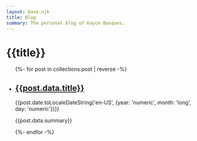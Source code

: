 ```yaml
---
layout: base.njk
title: Blog
summary: The personal blog of Kayce Basques.
---
```

<h1>{{title}}</h1>
<ul class="blog--list">
  {%- for post in collections.post | reverse -%}
    <li class="blog--post">
      <h2 class="blog--title"><a href="{{post.url}}">{{post.data.title}}</a></h2>
      <time class="blog--time">{{post.date.toLocaleDateString('en-US', {year: 'numeric', month: 'long', day: 'numeric'})}}</time>
      <p class="blog--summary">{{post.data.summary}}</p>
    </li>
  {%- endfor -%}
</ul>